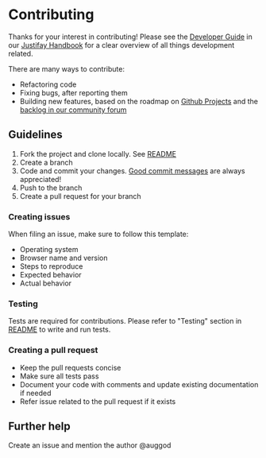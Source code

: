 # Contributing

Thanks for your interest in contributing! Please see the [Developer Guide](https://community.justifay.is/t/dev-volunteers-needed-to-build-the-justifay-ecosystem/2262) in our [Justifay Handbook](https://community.justifay.is/docs) for a clear overview of all things development related.

There are many ways to contribute:
- Refactoring code
- Fixing bugs, after reporting them
- Building new features, based on the roadmap on [Github Projects](https://github.com/justifaycoop/stream/projects/) and the [backlog in our community forum](https://community.justifay.is/c/platform/52)

## Guidelines

1. Fork the project and clone locally. See [README](README.md#table-of-contents)
2. Create a branch
3. Code and commit your changes. [Good commit messages](https://chris.beams.io/posts/git-commit/) are always appreciated!
4. Push to the branch
5. Create a pull request for your branch

### Creating issues

When filing an issue, make sure to follow this template:

- Operating system
- Browser name and version
- Steps to reproduce
- Expected behavior
- Actual behavior

### Testing

Tests are required for contributions. Please refer to "Testing" section in [README](README.md#testing) to write and run tests.

### Creating a pull request

- Keep the pull requests concise
- Make sure all tests pass
- Document your code with comments and update existing documentation if needed
- Refer issue related to the pull request if it exists

## Further help

Create an issue and mention the author @auggod
